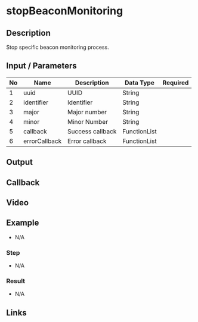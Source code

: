 # stopBeaconMonitoring

## Description

Stop specific beacon monitoring process.

## Input / Parameters

| No | Name | Description | Data Type | Required |
| ------ | ------ | ------ |------ | ------ |
| 1 | uuid | UUID | String |   |
| 2 | identifier | Identifier | String |  | 
| 3 | major | Major number | String |  | 
| 4 | minor | Minor Number | String |  | 
| 5 | callback | Success callback | FunctionList |  | 
| 6 | errorCallback | Error callback | FunctionList |  | 

## Output

## Callback

## Video

## Example

- N/A

### Step

- N/A

### Result

- N/A

## Links